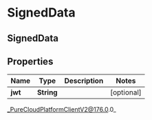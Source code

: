 # SignedData

## SignedData

## Properties

|Name | Type | Description | Notes|
|------------ | ------------- | ------------- | -------------|
| **jwt** | **String** |  | [optional] |



_PureCloudPlatformClientV2@176.0.0_
